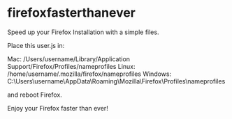 # firefoxfasterthanever

Speed up your Firefox Installation with a simple files. 

Place this user.js in: 

Mac: /Users/username/Library/Application Support/Firefox/Profiles/nameprofiles
Linux: /home/username/.mozilla/firefox/nameprofiles
Windows: C:\Users\username\AppData\Roaming\Mozilla\Firefox\Profiles\nameprofiles

and reboot Firefox. 

Enjoy your Firefox faster than ever!